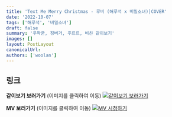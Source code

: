 ```yaml
---
title: 'Text Me Merry Christmas - 루비 (해루석 x 비밀소녀)│COVER'
date: '2022-10-07'
tags: ['해루석', '비밀소녀']
draft: false
summary: '우왁굳, 징버거, 주르르, 비챤 같이보기'
images: []
layout: PostLayout
canonicalUrl:
authors: ['woolan']
---
```


## 링크

**같이보기 보러가기** (이미지를 클릭하여 이동)
[![같이보기 보러가기](https://cdn.discordapp.com/attachments/1136601898116464710/1137050327938506852/logo.png)](https://cafe.naver.com/steamindiegame/7968439)

**MV 보러가기** (이미지를 클릭하여 이동)
[![MV 시청하기](https://i.ytimg.com/vi/IWJaAO8ZVmw/maxresdefault.jpg)](https://youtu.be/IWJaAO8ZVmw)
